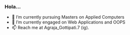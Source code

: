 ### Hola...


- 🔭 I’m currently pursuing Masters on Applied Computers
- 🌱 I’m currently engaged on Web Applications and OOPS
- 📫 Reach me at Agraja_Gottipati.7 (ig).

